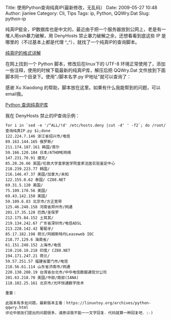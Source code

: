 Title: 使用Python查询纯真IP(最新修改，无乱码）
Date: 2009-05-27 10:48
Author: jianlee
Category: Cli, Tips
Tags: ip, Python, QQWry.Dat
Slug: python-ip

纯真IP挺全，IP数据库也是中文的，最近由于把一个服务器放到公网上，老是有一堆人用ssh暴力破解，用
DenyHosts 禁止暴力破解之余，还想看看到底这些 IP 是
哪里的（不过基本上都是代理 ^\_^），就找了一个纯真IP的查询脚本。

[纯真IP的格式详解](http://lumaqq.linuxsir.org/article/qqwry_format_detail.html)

在网上找到一个 Python 脚本，修改后在linux下的 UTF-8
环境正常使用了，添加一些注释，使用的时候下载最新的纯真IP库，解压后把
QQWry.Dat 文件放到下面脚本同一个目录下。使用”./脚本名字.py
IP地址"就可以查询了：

感谢 Xu Xiaodong
的帮助，脚本放在这里。如果有什么我能帮到的问题，可以email我。

[Python 查询纯真IP库](http://i.linuxtoy.org/files/pyip.py)

我在 DenyHosts 禁止的IP查询示例：

    for i in `sed -e '/^ALL/!d' /etc/hosts.deny |cut -d' ' -f2`; do /root/查询纯真IP.py $i;done
    122.224.7.146 浙江省绍兴市/电信
    89.163.144.165 俄罗斯/
    211.174.187.161 韩国/首尔
    59.166.120.184 日本/ATHOME网络
    147.231.70.91 捷克/
    85.28.26.66 英国/伦敦大学皇家医学院皇家法医实验鉴定中心
    218.239.223.77 韩国/
    216.146.47.37 美国/加拿大/未知
    122.155.0.62 泰国/ CZ88.NET
    69.31.5.120 美国/
    75.109.170.56 美国/
    69.43.142.150 美国/
    59.109.6.83 北京市/方正宽带
    125.46.248.158 河南省郑州市/网通
    201.17.35.128 巴西/圣保罗
    212.175.84.152 土耳其/
    219.134.242.67 广东省深圳市/电信ADSL
    213.228.142.42 葡萄牙/
    85.17.182.198 荷兰/阿姆斯特丹Leaseweb IDC
    218.77.129.6 海南省/
    61.151.248.152 上海市/电信
    210.210.18.218 印度/ CZ88.NET
    194.171.247.21 荷兰/
    59.57.251.57 福建省厦门市/电信
    218.56.61.114 山东省济南市/网通
    220.130.208.19 台湾省台北市/中华电信数据通信分公司
    201.63.218.70 美国/中部/南部(IANA)
    118.102.25.161 北京市/光环恒通数字技术

    重要：

    此版本有多处问题，最新版本主看：https://linuxtoy.org/archives/python-qqwry.html
    评论中朋友们提出的问题很多，请原谅我不能一一文字回复．代码就算一种回复吧．:-)
